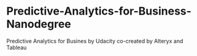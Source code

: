 # Predictive-Analytics-for-Business-Nanodegree
Predictive Analytics for Busines by Udacity co-created by Alteryx and Tableau
